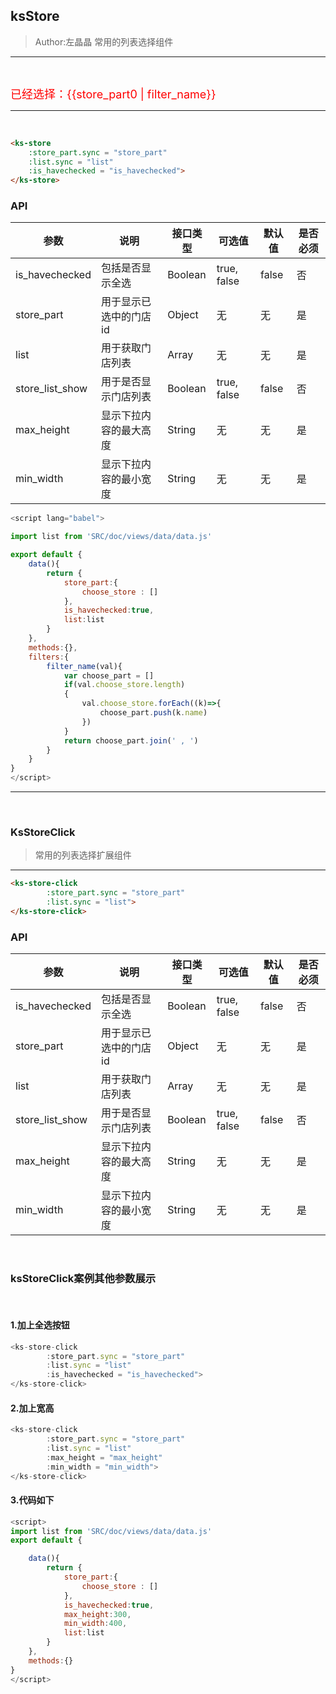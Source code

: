 ## ksStore

> Author:左晶晶
> 常用的列表选择组件

---

<ks-store
    :store_part.sync = "store_part0"
    :list.sync = "list"
    :is_havechecked = "is_havechecked">
</ks-store>

<br/>

<span style="color:red;font-size:18px">已经选择：{{store_part0 | filter_name}}</span>

-----

<br/>


```html
<ks-store
    :store_part.sync = "store_part"
    :list.sync = "list"
    :is_havechecked = "is_havechecked">
</ks-store>
```
### API
| 参数 | 说明 | 接口类型  | 可选值 | 默认值 | 是否必须 |
|------|-------|----------|---------|-------|--------|
| is_havechecked | 包括是否显示全选  | Boolean | true, false | false  | 否 |
| store_part | 用于显示已选中的门店id  | Object | 无 | 无 |是 |
| list | 用于获取门店列表  | Array | 无 | 无 |是 |
| store_list_show | 用于是否显示门店列表 | Boolean | true, false | false | 否 |
| max_height | 显示下拉内容的最大高度  | String | 无 | 无 |是 |
| min_width | 显示下拉内容的最小宽度  | String | 无 | 无 |是 |


```javascript
<script lang="babel">

import list from 'SRC/doc/views/data/data.js'

export default {
    data(){
        return {  
            store_part:{
                choose_store : []
            },
            is_havechecked:true,
            list:list
        }  
    },
    methods:{},
    filters:{
        filter_name(val){
            var choose_part = []
            if(val.choose_store.length)
            {
                val.choose_store.forEach((k)=>{
                    choose_part.push(k.name)
                })
            }
            return choose_part.join(' , ')
        }
    }
}
</script>
```


------

<br/>

### KsStoreClick
> 常用的列表选择扩展组件

-----

<ks-store-click
        :store_part.sync = "store_part1"
        :list.sync = "list">
</ks-store-click>

```html
<ks-store-click
        :store_part.sync = "store_part"
        :list.sync = "list">
</ks-store-click>
```
### API
| 参数 | 说明 | 接口类型  | 可选值 | 默认值 | 是否必须 |
|------|-------|----------|---------|-------|--------|
| is_havechecked | 包括是否显示全选  | Boolean | true, false | false  | 否 |
| store_part | 用于显示已选中的门店id  | Object | 无 | 无 |是 |
| list | 用于获取门店列表  | Array | 无 | 无 |是 |
| store_list_show | 用于是否显示门店列表 | Boolean | true, false | false | 否 |
| max_height | 显示下拉内容的最大高度  | String | 无 | 无 |是 |
| min_width | 显示下拉内容的最小宽度  | String | 无 | 无 |是 |

<br/>

### ksStoreClick案例其他参数展示

<br/>

#### 1.加上全选按钮
<div>
<ks-store-click
        :store_part.sync = "store_part2"
        :list.sync = "list"
        :is_havechecked = "is_havechecked">
</ks-store-click>
</div>

```javascript
<ks-store-click
        :store_part.sync = "store_part"
        :list.sync = "list"
        :is_havechecked = "is_havechecked">
</ks-store-click>
```

#### 2.加上宽高
<div>
<ks-store-click
        :store_part.sync = "store_part3"
        :list.sync = "list"
        :max_height = "max_height"
        :min_width = "min_width">
</ks-store-click>
</div>

```javascript
<ks-store-click
        :store_part.sync = "store_part"
        :list.sync = "list"
        :max_height = "max_height"
        :min_width = "min_width">
</ks-store-click>
```

#### 3.代码如下

```javascript
<script>
import list from 'SRC/doc/views/data/data.js'
export default {

    data(){
        return {  
            store_part:{
                choose_store : []
            },
            is_havechecked:true,
            max_height:300,
            min_width:400,
            list:list
        }  
    },
    methods:{}
}
</script>
```
<script>
import list from 'SRC/doc/views/data/data.js'
export default {
    kscomponents:['KsStoreClick_v0'],
    data(){
        return {  
            store_part1:{
                choose_store : []
            },
            store_part2:{
                choose_store : []
            },
            store_part3:{
                choose_store : []
            },
            store_part0:{
                choose_store : []
            },
            is_havechecked:true,
            max_height:300,
            min_width:400,
            list:list
        }  
    },
    filters:{
        filter_name(val){
            var choose_part = []
            if(val.choose_store.length)
            {
                val.choose_store.forEach((k)=>{
                    choose_part.push(k.name)
                })
            }
            return choose_part.join(' , ')
        }
    },
    methods:{},
    ready(){
    }
}
</script>

